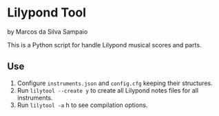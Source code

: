Lilypond Tool
=============

by Marcos da Silva Sampaio

This is a Python script for handle Lilypond musical scores and parts.

Use
---

1. Configure `instruments.json` and `config.cfg` keeping their structures.
2. Run `lilytool --create y` to create all Lilypond notes files for all instruments.
3. Run `lilytool -a` h to see compilation options.
